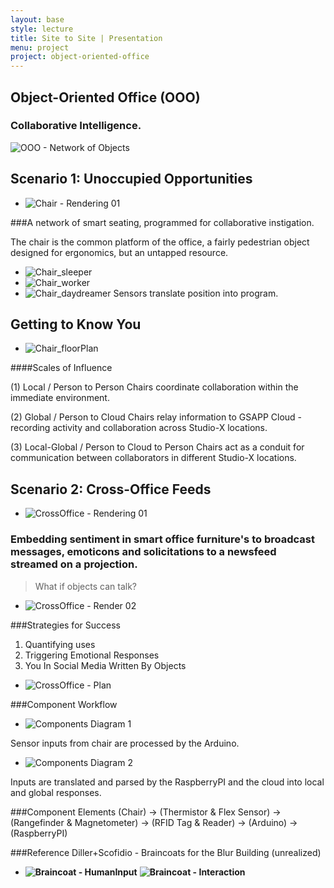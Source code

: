 ```yaml
---
layout: base
style: lecture
title: Site to Site | Presentation
menu: project
project: object-oriented-office
---
```

## Object-Oriented Office (OOO)

### Collaborative Intelligence.

![OOO - Network of Objects](https://raw.github.com/site2site/object-oriented-office/master/docs/images/ooo_network-01.png)


## Scenario 1: Unoccupied Opportunities

*	![Chair - Rendering 01](https://raw.github.com/site2site/object-oriented-office/master/docs/images/scenario1.gif)

###A network of smart seating, programmed for collaborative instigation.

The chair is the common platform of the office, a fairly pedestrian object designed for ergonomics, but an untapped resource.

*	![Chair_sleeper](https://raw.github.com/site2site/object-oriented-office/master/docs/images/seat_activity-01.png)
*	![Chair_worker](https://raw.github.com/site2site/object-oriented-office/master/docs/images/seat_activity-02.png)
*	![Chair_daydreamer](https://raw.github.com/site2site/object-oriented-office/master/docs/images/seat_activity-03.png)
Sensors translate position into program.

## Getting to Know You

*	![Chair_floorPlan](https://raw.github.com/site2site/object-oriented-office/master/docs/images/92113_studioxplan1-01.png)


####Scales of Influence

(1) Local / Person to Person
Chairs coordinate collaboration within the immediate environment.

(2) Global / Person to Cloud
Chairs relay information to GSAPP Cloud - recording activity and collaboration across Studio-X locations.

(3) Local-Global / Person to Cloud to Person
Chairs act as a conduit for communication between collaborators in different Studio-X locations.


## Scenario 2: Cross-Office Feeds

*	![CrossOffice - Rendering 01](https://raw.github.com/site2site/object-oriented-office/master/docs/images/scenario2-newsfeed.gif)

### Embedding sentiment in smart office furniture's to broadcast messages, emoticons and solicitations to a newsfeed streamed on a projection.

>	What if objects can talk?


*	![CrossOffice - Render 02](https://raw.github.com/site2site/object-oriented-office/master/docs/images/scenario2-diagram.gif)

###Strategies for Success

1.	Quantifying uses 
2. 	Triggering Emotional Responses
3.	You In Social Media Written By Objects
	

*	![CrossOffice - Plan](https://raw.github.com/site2site/object-oriented-office/master/docs/images/92413_studioxplan2_working.png)



###Component Workflow
*	![Components Diagram 1](https://raw.github.com/site2site/object-oriented-office/master/docs/images/component_diagram-01.png)

Sensor inputs from chair are processed by the Arduino.
*	![Components Diagram 2](https://raw.github.com/site2site/object-oriented-office/master/docs/images/component_diagram-02.png)

Inputs are translated and parsed by the RaspberryPI and the cloud into local and global responses.



###Component Elements
(Chair) -> (Thermistor & Flex Sensor) -> (Rangefinder & Magnetometer) -> (RFID Tag & Reader) -> (Arduino) -> (RaspberryPI)



###Reference
Diller+Scofidio - Braincoats for the Blur Building (unrealized)
*	__![Braincoat - HumanInput](https://github-camo.global.ssl.fastly.net/8efef98c183286c846ec2953829bfc13def51714/687474703a2f2f6473726e792e636f6d2f70726f6a656374732f426c7572427261696e636f61742f30382d76697375616c2d636f6d6d756e69636174696f6e732d636f2e6a7067)__
	__![Braincoat - Interaction](https://github-camo.global.ssl.fastly.net/ccff3d5ac3c230585521aa9bfde44ce289fd6167/687474703a2f2f6473726e792e636f6d2f70726f6a656374732f426c7572427261696e636f61742f31382d2d7472616e736d697373696f6e2d7a6f6e65732d636f70792e6a7067)__

